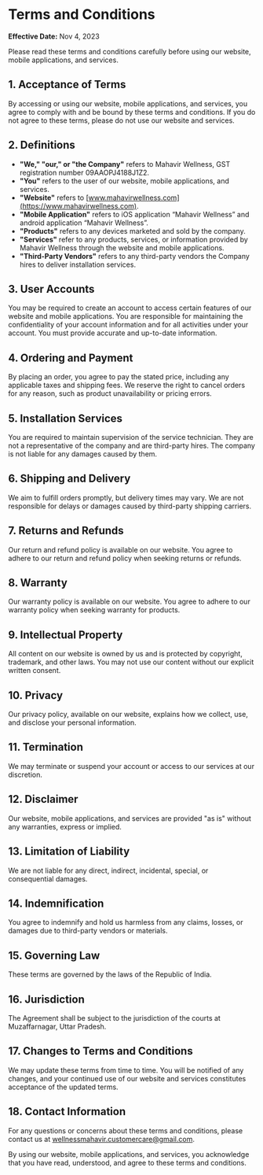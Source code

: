 # Terms and Conditions

**Effective Date:** Nov 4, 2023

Please read these terms and conditions carefully before using our website, mobile applications, and services.

## 1. Acceptance of Terms

By accessing or using our website, mobile applications, and services, you agree to comply with and be bound by these terms and conditions. If you do not agree to these terms, please do not use our website and services.

## 2. Definitions

- **"We," "our," or "the Company"** refers to Mahavir Wellness, GST registration number 09AAOPJ4188J1Z2.
- **"You"** refers to the user of our website, mobile applications, and services.
- **"Website"** refers to [www.mahavirwellness.com](https://www.mahavirwellness.com).
- **"Mobile Application"** refers to iOS application “Mahavir Wellness” and android application “Mahavir Wellness”.
- **"Products"** refers to any devices marketed and sold by the company.
- **"Services"** refer to any products, services, or information provided by Mahavir Wellness through the website and mobile applications.
- **"Third-Party Vendors"** refers to any third-party vendors the Company hires to deliver installation services.

## 3. User Accounts

You may be required to create an account to access certain features of our website and mobile applications.
You are responsible for maintaining the confidentiality of your account information and for all activities under your account.
You must provide accurate and up-to-date information.

## 4. Ordering and Payment

By placing an order, you agree to pay the stated price, including any applicable taxes and shipping fees.
We reserve the right to cancel orders for any reason, such as product unavailability or pricing errors.

## 5. Installation Services

You are required to maintain supervision of the service technician. They are not a representative of the company and are third-party hires. The company is not liable for any damages caused by them.

## 6. Shipping and Delivery

We aim to fulfill orders promptly, but delivery times may vary.
We are not responsible for delays or damages caused by third-party shipping carriers.

## 7. Returns and Refunds

Our return and refund policy is available on our website.
You agree to adhere to our return and refund policy when seeking returns or refunds.

## 8. Warranty

Our warranty policy is available on our website.
You agree to adhere to our warranty policy when seeking warranty for products.

## 9. Intellectual Property

All content on our website is owned by us and is protected by copyright, trademark, and other laws.
You may not use our content without our explicit written consent.

## 10. Privacy

Our privacy policy, available on our website, explains how we collect, use, and disclose your personal information.

## 11. Termination

We may terminate or suspend your account or access to our services at our discretion.

## 12. Disclaimer

Our website, mobile applications, and services are provided "as is" without any warranties, express or implied.

## 13. Limitation of Liability

We are not liable for any direct, indirect, incidental, special, or consequential damages.

## 14. Indemnification

You agree to indemnify and hold us harmless from any claims, losses, or damages due to third-party vendors or materials.

## 15. Governing Law

These terms are governed by the laws of the Republic of India.

## 16. Jurisdiction

The Agreement shall be subject to the jurisdiction of the courts at Muzaffarnagar, Uttar Pradesh.

## 17. Changes to Terms and Conditions

We may update these terms from time to time. You will be notified of any changes, and your continued use of our website and services constitutes acceptance of the updated terms.

## 18. Contact Information

For any questions or concerns about these terms and conditions, please contact us at [wellnessmahavir.customercare@gmail.com](mailto:wellnessmahavir.customercare@gmail.com).

By using our website, mobile applications, and services, you acknowledge that you have read, understood, and agree to these terms and conditions.
